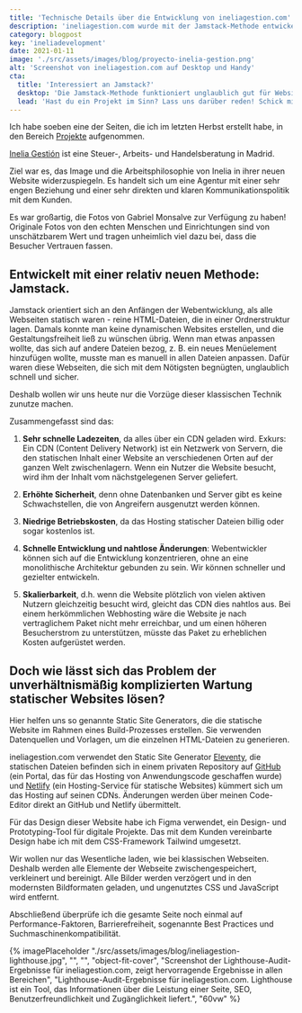 ```yaml
---
title: 'Technische Details über die Entwicklung von ineliagestion.com'
description: 'ineliagestion.com wurde mit der Jamstack-Methode entwickelt, orientiert sich an den frühen Tagen der Webentwicklung, als alle Webseiten statisch waren.'
category: blogpost
key: 'ineliadevelopment'
date: 2021-01-11
image: './src/assets/images/blog/proyecto-inelia-gestion.png'
alt: 'Screenshot von ineliagestion.com auf Desktop und Handy'
cta:
  title: 'Interessiert an Jamstack?'
  desktop: 'Die Jamstack-Methode funktioniert unglaublich gut für Websites kleiner Unternehmen. Ich bin wirklich begeistert von dieser Entwicklungsphilosophie, ich  erzähle dir gerne alles darüber!'
  lead: 'Hast du ein Projekt im Sinn? Lass uns darüber reden! Schick mir eine E-Mail an [hola@lenesaile.com](mailto:hola@lenesaile.com).'
---
```


Ich habe soeben eine der Seiten, die ich im letzten Herbst erstellt habe, in den Bereich [Projekte](/de/projekte/) aufgenommen.

[Inelia Gestión](https://www.ineliagestion.com/) ist eine Steuer-, Arbeits- und Handelsberatung in Madrid.

Ziel war es, das Image und die Arbeitsphilosophie von Inelia in ihrer neuen Website widerzuspiegeln. Es handelt sich um eine Agentur mit einer sehr engen Beziehung und einer sehr direkten und klaren Kommunikationspolitik mit dem Kunden.

Es war großartig, die Fotos von Gabriel Monsalve zur Verfügung zu haben! Originale Fotos von den echten Menschen und Einrichtungen sind von unschätzbarem Wert und tragen unheimlich viel dazu bei, dass die Besucher Vertrauen fassen.

## Entwickelt mit einer relativ neuen Methode: Jamstack.

Jamstack orientiert sich an den Anfängen der Webentwicklung, als alle Webseiten statisch waren - reine HTML-Dateien, die in einer Ordnerstruktur lagen. Damals konnte man keine dynamischen Websites erstellen, und die Gestaltungsfreiheit ließ zu wünschen übrig. Wenn man etwas anpassen wollte, das sich auf andere Dateien bezog, z. B. ein neues Menüelement hinzufügen wollte, musste man es manuell in allen Dateien anpassen. Dafür waren diese Webseiten, die sich mit dem Nötigsten begnügten, unglaublich schnell und sicher.

Deshalb wollen wir uns heute nur die Vorzüge dieser klassischen Technik zunutze machen.

Zusammengefasst sind das:

1. **Sehr schnelle Ladezeiten**, da alles über ein CDN geladen wird. Exkurs: Ein CDN (Content Delivery Network) ist ein Netzwerk von Servern, die den statischen Inhalt einer Website an verschiedenen Orten auf der ganzen Welt zwischenlagern. Wenn ein Nutzer die Website besucht, wird ihm der Inhalt vom nächstgelegenen Server geliefert.

2. **Erhöhte Sicherheit**, denn ohne Datenbanken und Server gibt es keine Schwachstellen, die von Angreifern ausgenutzt werden können.

3. **Niedrige Betriebskosten**, da das Hosting statischer Dateien billig oder sogar kostenlos ist.

4. **Schnelle Entwicklung und nahtlose Änderungen**: Webentwickler können sich auf die Entwicklung konzentrieren, ohne an eine monolithische Architektur gebunden zu sein. Wir können schneller und gezielter entwickeln.

5. **Skalierbarkeit**, d.h. wenn die Website plötzlich von vielen aktiven Nutzern gleichzeitig besucht wird, gleicht das CDN dies nahtlos aus. Bei einem herkömmlichen Webhosting wäre die Website je nach vertraglichem Paket nicht mehr erreichbar, und um einen höheren Besucherstrom zu unterstützen, müsste das Paket zu erheblichen Kosten aufgerüstet werden.

## Doch wie lässt sich das Problem der unverhältnismäßig komplizierten Wartung statischer Websites lösen?

Hier helfen uns so genannte Static Site Generators, die die statische Website im Rahmen eines Build-Prozesses erstellen. Sie verwenden Datenquellen und Vorlagen, um die einzelnen HTML-Dateien zu generieren.

ineliagestion.com verwendet den Static Site Generator [Eleventy](https://www.11ty.dev/), die statischen Dateien befinden sich in einem privaten Repository auf [GitHub](https://github.com/) (ein Portal, das für das Hosting von Anwendungscode geschaffen wurde) und [Netlify](https://www.netlify.com/) (ein Hosting-Service für statische Websites) kümmert sich um das Hosting auf seinen CDNs. Änderungen werden über meinen Code-Editor direkt an GitHub und Netlify übermittelt.

Für das Design dieser Website habe ich Figma verwendet, ein Design- und Prototyping-Tool für digitale Projekte. Das mit dem Kunden vereinbarte Design habe ich mit dem CSS-Framework Tailwind umgesetzt.

Wir wollen nur das Wesentliche laden, wie bei klassischen Webseiten. Deshalb werden alle Elemente der Webseite zwischengespeichert, verkleinert und bereinigt. Alle Bilder werden verzögert und in den modernsten Bildformaten geladen, und ungenutztes CSS und JavaScript wird entfernt.

Abschließend überprüfe ich die gesamte Seite noch einmal auf Performance-Faktoren, Barrierefreiheit, sogenannte Best Practices und Suchmaschinenkompatibilität.

{% imagePlaceholder "./src/assets/images/blog/ineliagestion-lighthouse.jpg", "", "", "object-fit-cover", "Screenshot der Lighthouse-Audit-Ergebnisse für ineliagestion.com, zeigt hervorragende Ergebnisse in allen Bereichen", "Lighthouse-Audit-Ergebnisse für ineliagestion.com. Lighthouse ist ein Tool, das Informationen über die Leistung einer Seite, SEO, Benutzerfreundlichkeit und Zugänglichkeit liefert.", "60vw" %}
